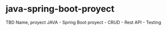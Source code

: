 # java-spring-boot-proyect
TBD Name, proyect JAVA - Spring Boot proyect - CRUD - Rest API - Testing
